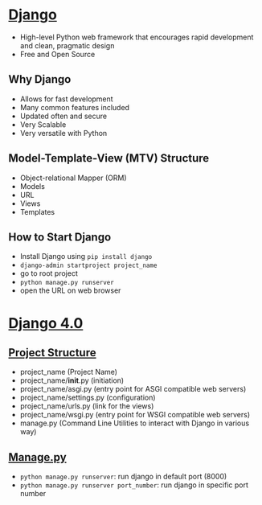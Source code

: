 # [Django](https://www.djangoproject.com/)
- High-level Python web framework that encourages rapid development and clean, pragmatic design
- Free and Open Source

## Why Django
- Allows for fast development
- Many common features included
- Updated often and secure
- Very Scalable
- Very versatile with Python

## Model-Template-View (MTV) Structure
- Object-relational Mapper (ORM)
- Models
- URL
- Views
- Templates

## How to Start Django
- Install Django using `pip install django`
- `django-admin startproject project_name`
- go to root project
- `python manage.py runserver`
- open the URL on web browser

# [Django 4.0](https://github.com/HidayatRivai2020/Django/tree/main/4.0)
## [Project Structure](https://github.com/HidayatRivai2020/Django/tree/main/4.0/my_project)
- project_name (Project Name)
- project_name/__init__.py (initiation)
- project_name/asgi.py (entry point for ASGI compatible web servers)
- project_name/settings.py (configuration)
- project_name/urls.py (link for the views)
- project_name/wsgi.py (entry point for WSGI compatible web servers)
- manage.py (Command Line Utilities to interact with Django in various way)

## [Manage.py](https://github.com/HidayatRivai2020/Django/tree/main/4.0/my_project/manage.py)
- `python manage.py runserver`: run django in default port (8000)
- `python manage.py runserver port_number`: run django in specific port number